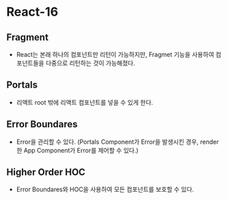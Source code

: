 # React-16

## Fragment

- React는 본래 하나의 컴포넌트만 리턴이 가능하지만, Fragmet 기능을 사용하여 컴포넌트들을 다중으로 리턴하는 것이 가능해졌다.

## Portals

- 리액트 root 밖에 리액트 컴포넌트를 넣을 수 있게 한다.

## Error Boundares

- Error을 관리할 수 있다. (Portals Component가 Error을 발생시킨 경우, render한 App Component가 Error를 제어할 수 있다.)

## Higher Order HOC

- Error Boundares와 HOC을 사용하여 모든 컴포넌트를 보호할 수 있다.
